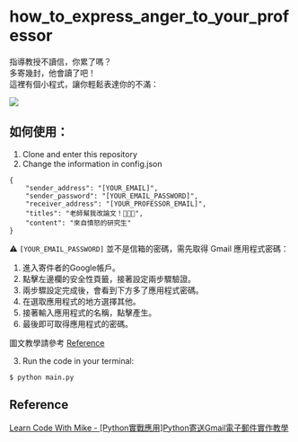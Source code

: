 # how_to_express_anger_to_your_professor

指導教授不讀信，你累了嗎？\
多寄幾封，他會讀了吧！\
這裡有個小程式，讓你輕鬆表達你的不滿：

![](https://i.imgur.com/Ed9HSCu.png)

## 如何使用：

1. Clone and enter this repository
2. Change the information in config.json
```json=
{
    "sender_address": "[YOUR_EMAIL]",
    "sender_password": "[YOUR_EMAIL_PASSWORD]",
    "receiver_address": "[YOUR_PROFESSOR_EMAIL]",
    "titles": "老師幫我改論文！😤😠😡",
    "content": "來自憤怒的研究生"
}
```
:warning:
```[YOUR_EMAIL_PASSWORD]``` 並不是信箱的密碼，需先取得 Gmail 應用程式密碼：

1. 進入寄件者的Google帳戶。
1. 點擊左邊欄的安全性頁籤，接著設定兩步驟驗證。
1. 兩步驟設定完成後，會看到下方多了應用程式密碼。
1. 在選取應用程式的地方選擇其他。
1. 接著輸入應用程式的名稱，點擊產生。
1. 最後即可取得應用程式的密碼。

圖文教學請參考 [Reference](https://www.learncodewithmike.com/2020/02/python-email.html)


3. Run the code in your terminal:
```json=
$ python main.py
```

## Reference
[Learn Code With Mike - [Python實戰應用]Python寄送Gmail電子郵件實作教學](https://www.learncodewithmike.com/2020/02/python-email.html)
